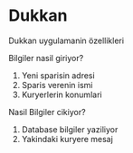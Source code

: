 # Dukkan

Dukkan uygulamanin özellikleri

Bilgiler nasil giriyor?
1. Yeni sparisin adresi
2. Sparis verenin ismi
3. Kuryerlerin konumlari

Nasil Bilgiler cikiyor?
1. Database bilgiler yaziliyor
2. Yakindaki kuryere mesaj
